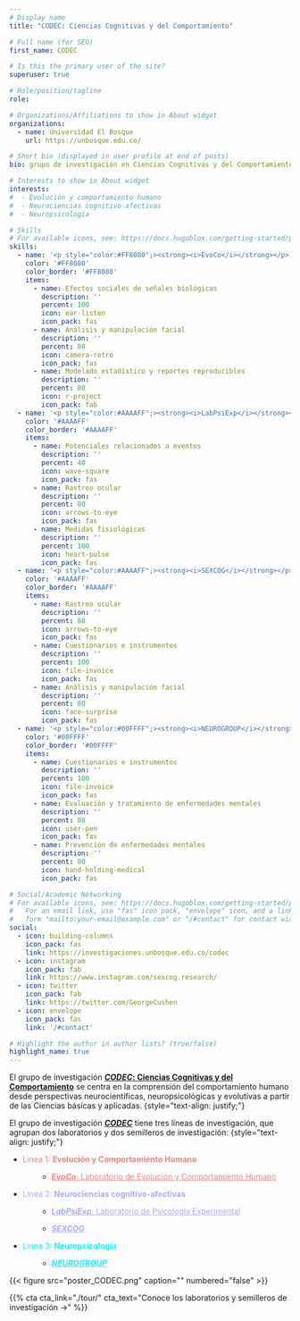 ```yaml
---
# Display name
title: "CODEC: Ciencias Cognitivas y del Comportamiento"

# Full name (for SEO)
first_name: CODEC

# Is this the primary user of the site?
superuser: true

# Role/position/tagline
role: 

# Organizations/Affiliations to show in About widget
organizations:
  - name: Universidad El Bosque
    url: https://unbosque.edu.co/

# Short bio (displayed in user profile at end of posts)
bio: grupo de investigación en Ciencias Cognitivas y del Comportamiento

# Interests to show in About widget
interests:
#  - Evolución y comportamiento humano
#  - Neurociencias cognitivo-afectivas
#  - Neuropsicología

# Skills
# For available icons, see: https://docs.hugoblox.com/getting-started/page-builder/#icons
skills:
  - name: '<p style="color:#FF8080";><strong><i>EvoCo</i></strong></p>'
    color: '#FF8080'
    color_border: '#FF8080'
    items:
      - name: Efectos sociales de señales biológicas
        description: ''
        percent: 100
        icon: ear-listen
        icon_pack: fas
      - name: Análisis y manipulación facial
        description: ''
        percent: 80
        icon: camera-retro
        icon_pack: fas
      - name: Modelado estadístico y reportes reproducibles
        description: ''
        percent: 80
        icon: r-project
        icon_pack: fab
  - name: '<p style="color:#AAAAFF";><strong><i>LabPsiExp</i></strong></p>'
    color: '#AAAAFF'
    color_border: '#AAAAFF'
    items:
      - name: Potenciales relacionados a eventos
        description: ''
        percent: 40
        icon: wave-square
        icon_pack: fas
      - name: Rastreo ocular
        description: ''
        percent: 80
        icon: arrows-to-eye
        icon_pack: fas
      - name: Medidas fisiológicas
        description: ''
        percent: 100
        icon: heart-pulse
        icon_pack: fas
  - name: '<p style="color:#AAAAFF";><strong><i>SEXCOG</i></strong></p>'
    color: '#AAAAFF'
    color_border: '#AAAAFF'
    items:
      - name: Rastreo ocular
        description: ''
        percent: 80
        icon: arrows-to-eye
        icon_pack: fas
      - name: Cuestionarios e instrumentos
        description: ''
        percent: 100
        icon: file-invoice
        icon_pack: fas
      - name: Análisis y manipulación facial
        description: ''
        percent: 80
        icon: face-surprise
        icon_pack: fas
  - name: '<p style="color:#00FFFF";><strong><i>NEUROGROUP</i></strong></p>'
    color: '#00FFFF'
    color_border: '#00FFFF'
    items:
      - name: Cuestionarios e instrumentos
        description: ''
        percent: 100
        icon: file-invoice
        icon_pack: fas
      - name: Evaluación y tratamiento de enfermedades mentales
        description: ''
        percent: 80
        icon: user-pen
        icon_pack: fas
      - name: Prevención de enfermedades mentales
        description: ''
        percent: 80
        icon: hand-holding-medical
        icon_pack: fas

# Social/Academic Networking
# For available icons, see: https://docs.hugoblox.com/getting-started/page-builder/#icons
#   For an email link, use "fas" icon pack, "envelope" icon, and a link in the
#   form "mailto:your-email@example.com" or "/#contact" for contact widget.
social:
  - icon: building-columns
    icon_pack: fas
    link: https://investigaciones.unbosque.edu.co/codec
  - icon: instagram
    icon_pack: fab
    link: https://www.instagram.com/sexcog.research/
  - icon: twitter
    icon_pack: fab
    link: https://twitter.com/GeorgeCushen
  - icon: envelope
    icon_pack: fas
    link: '/#contact'

# Highlight the author in author lists? (true/false)
highlight_name: true
---
```


El grupo de investigación [***CODEC*: Ciencias Cognitivas y del Comportamiento**](./) se centra en la comprensión del comportamiento humano desde perspectivas neurocientíficas, neuropsicológicas y evolutivas a partir de las Ciencias básicas y aplicadas.
{style="text-align: justify;"}

El grupo de investigación [***CODEC***](./) tiene tres líneas de investigación, que agrupan dos laboratorios y dos semilleros de investigación:
{style="text-align: justify;"}   


<ul>
 <li><p style="color:#FF8080";>Linea 1: <strong>Evolución y Comportamiento Humano</strong></p></li>
 <ul style="list-style-type: padding-bottom: 0;">
  <li style="margin-left:2em"><p><strong><i><a href="../../evoco/" style="color:#FF8080";>EvoCo</i></strong>: Laboratorio de Evolución y Comportamiento Humano</a></p></li>
 </ul>
 <li><p style="color:#AAAAFF";>Linea 2: <strong>Neurociencias cognitivo-afectivas</strong></p></li>
 <ul style="list-style-type: padding-bottom: 0;">
  <li style="margin-left:2em"><p><strong><i><a href="../../labpsiexp/" style="color:#AAAAFF";>LabPsiExp</i></strong>: Laboratorio de Psicología Experimental</a></p></li>
  <li style="margin-left:2em; padding-bottom: 0;"><p style="color:#FFFFFF";><strong><i><a href="../../sexcog/" style="color:#AAAAFF";>SEXCOG</a></i></strong> (semillero de investigación en cognición sexual)</p></li>
 </ul>
 </li>
 <li><p style="color:#00FFFF";>Linea 3: <strong>Neuropsicología</strong></p></li>
  <ul style="list-style-type: padding-bottom: 0;">
  <li style="margin-left:2em"><p style="color:#FFFFFF";><strong><i><a href="../../neurogroup/" style="color:#00FFFF";>NEUROGROUP</a></i></strong> (semillero de investigación en neuropsicología)</p></li>
 </ul>
</ul>

{{< figure src="poster_CODEC.png" caption="" numbered="false" >}}

{{% cta cta_link="./tour/" cta_text="Conoce los laboratorios y semilleros de investigación →" %}}
